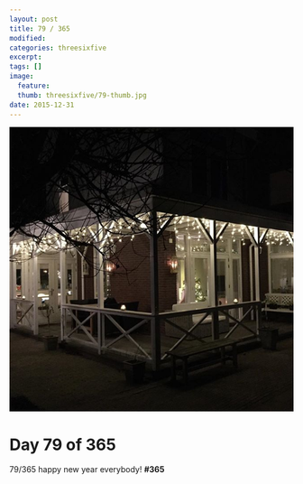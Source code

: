 ```yaml
---
layout: post
title: 79 / 365
modified:
categories: threesixfive
excerpt:
tags: []
image:
  feature: 
  thumb: threesixfive/79-thumb.jpg
date: 2015-12-31
---
```


![79](/images/threesixfive/79.jpg)

# Day 79 of 365

79/365 happy new year everybody! **\#365**
